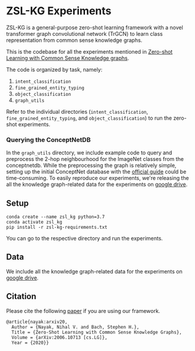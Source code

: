 

# ZSL-KG Experiments
ZSL-KG is a general-purpose zero-shot learning framework with a novel transformer graph convolutional network (TrGCN) to learn class representation from common sense knowledge graphs.

This is the codebase for all the experiments mentioned in [Zero-shot Learning with Common Sense Knowledge graphs](https://arxiv.org/abs/2006.10713).

The code is organized by task, namely:

1. `intent_classification`
2. `fine_grained_entity_typing`
3. `object_classification`
4. `graph_utils`

Refer to the individual directories (`intent_classification`, `fine_grained_entity_typing`, and `object_classification`) to run the zero-shot experiments.

### Querying the ConceptNetDB
In the `graph_utils` directory, we include example code to query and preprocess the 2-hop neighbourhood for the ImageNet classes from the conceptnetdb.
While the preprocessing the graph is relatively simple, setting up the initial ConceptNet database with the [official guide](https://github.com/commonsense/conceptnet5/wiki/Build-process) could be time-consuming.
To easily reproduce our experiments, we're releasing the all the knowledge graph-related data for the experiments on [google drive](https://drive.google.com/drive/folders/1nPO5QWdbqYzro7P9dxwm5zhA01-QSoh5?usp=sharing).


## Setup
```
conda create --name zsl_kg python=3.7
conda activate zsl_kg
pip install -r zsl-kg-requirements.txt
```
You can go to the respective directory and run the experiments.

## Data
We include all the knowledge graph-related data for the experiments on [google drive](https://drive.google.com/drive/folders/1nPO5QWdbqYzro7P9dxwm5zhA01-QSoh5?usp=sharing).

## Citation
Please cite the following [paper](https://arxiv.org/abs/2006.10713) if you are using our framework.

```
@article{nayak:arxiv20,
  Author = {Nayak, Nihal V. and Bach, Stephen H.},
  Title = {Zero-Shot Learning with Common Sense Knowledge Graphs},
  Volume = {arXiv:2006.10713 [cs.LG]},
  Year = {2020}}
```